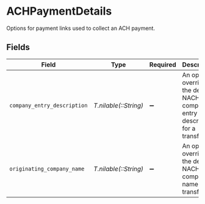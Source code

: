 # ACHPaymentDetails

Options for payment links used to collect an ACH payment.


## Fields

| Field                                                                               | Type                                                                                | Required                                                                            | Description                                                                         | Example                                                                             |
| ----------------------------------------------------------------------------------- | ----------------------------------------------------------------------------------- | ----------------------------------------------------------------------------------- | ----------------------------------------------------------------------------------- | ----------------------------------------------------------------------------------- |
| `company_entry_description`                                                         | *T.nilable(::String)*                                                               | :heavy_minus_sign:                                                                  | An optional override of the default NACHA company entry description for a transfer. | Gym dues                                                                            |
| `originating_company_name`                                                          | *T.nilable(::String)*                                                               | :heavy_minus_sign:                                                                  | An optional override of the default NACHA company name for a transfer.              | Whole Body Fit                                                                      |